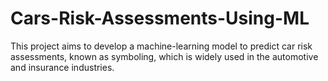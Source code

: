 # Cars-Risk-Assessments-Using-ML
This project aims to develop a machine-learning model to predict car risk assessments, known as symboling, which is widely used in the automotive and insurance industries. 
